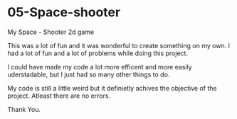 # 05-Space-shooter
My Space - Shooter 2d game

This was a lot of fun and it was wonderful to create something on my own.
I had a lot of fun and a lot of problems while doing this project.

I could have made my code a lot more efficent and more easily uderstadable, but I just had so 
many other things to do.

My code is still a little weird but it definietly achives the objective of the project.
Atleast there are no errors.

Thank You.
